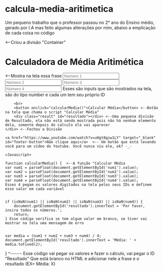 # calcula-media-aritimetica

Um pequeno trabalho que o professor passou no 2° ano do Ensino médio, gerado por I.A mas feito algumas alterações por mim, abaixo a emplicação de cada coisa no código

<HTML>
<div class="container"> <--Criou a divisão "Container"
        <h1>Calculadora de Média Aritimética</h1> <--Mostra na tela essa frase
        <input type="number" id="num1" placeholder="Número 1">
        <input type="number" id="num2" placeholder="Número 2">
        <input type="number" id="num3" placeholder="Número 3">
        <input type="number" id="num4" placeholder="Número 4">
         Esses são inputs que são mostrados na tela, são do tipo number e cada um tem seu próprio ID
        
        <br>
        <button onclick="calcularMedia()">Calcular Média</button> <--Botão na tela que chama o script "Calcular Média"
        <div class="result" id="resultado"></div> <--Uma pequena divisão de Resultado, ela não está sendo mostrada pois não há nenhum elemento dela, somente depois do calculo ela vai aparecer
    </div> <--Fechou a Divisão

    <a href="https://www.youtube.com/watch?v=uHgt8giw1LY" target="_blank" id="footer-button">Não clique aqui</a>  <-- Um botão que está levando você para um vídeo do Youtube. Você nunca viu ele, ok? -_-

    <Javascript>
    
    function calcularMedia() {  <--A função "Calcular Média
    var num1 = parseFloat(document.getElementById('num1').value);
    var num2 = parseFloat(document.getElementById('num2').value);
    var num3 = parseFloat(document.getElementById('num3').value);
    var num4 = parseFloat(document.getElementById('num4').value);
    Esses 4 pegam os valores digitados na tela pelos seus IDs e definem esse valor em cada variável


    if (isNaN(num1) || isNaN(num2) || isNaN(num3) || isNaN(num4)) {
        document.getElementById('resultado').innerText = 'Por favor, insira todos os números.';
        return;
    } Esse código verifica se tem algum valor em branco, se tiver vai mostrar na tela uma mensagem de erro


    var media = (num1 + num2 + num3 + num4) / 4;
    document.getElementById('resultado').innerText = 'Média: ' + media.toFixed(2);
} ^------ Esse código vai pegar os valores e fazer o cálculo, vai pegar o ID "Resultado" Que está branco no HTML e adicionar nele a frase e o resultado (EX= Média: X)
